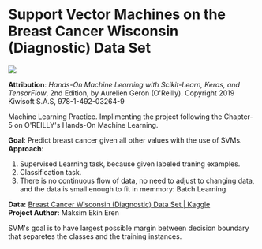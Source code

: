 # Support Vector Machines on the Breast Cancer Wisconsin (Diagnostic) Data Set

![](nucleus_cover_image.jpg)

**Attribution**: *Hands-On Machine Learning with Scikit-Learn, Keras, and TensorFlow*, 2nd Edition, by Aurelien Geron (O'Reilly). Copyright 2019 Kiwisoft S.A.S, 978-1-492-03264-9<br>

Machine Learning Practice. Implimenting the project following the Chapter-5 on O'REILLY's Hands-On Machine Learning. <br>

**Goal**: Predict breast cancer given all other values with the use of SVMs. <br>
**Approach**:
<ol>
    <li>Supervised Learning task, because given labeled traning examples.</li>
    <li>Classification task.</li>
    <li>There is no continuous flow of data, no need to adjust to changing data, and the data is small enough to fit in memmory: Batch Learning</li>
</ol>

**Data:** [Breast Cancer Wisconsin (Diagnostic) Data Set | Kaggle](https://www.kaggle.com/uciml/breast-cancer-wisconsin-data/version/2#)<br>
**Project Author:** Maksim Ekin Eren

SVM's goal is to have largest possible margin between decision boundary that separetes the classes and the training instances.